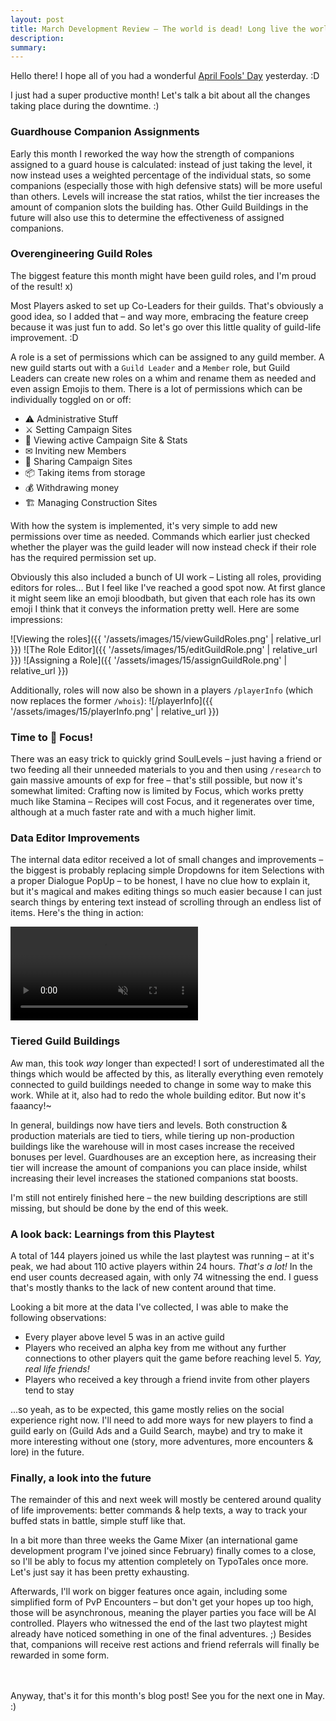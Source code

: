 ```yaml
---
layout: post
title: March Development Review – The world is dead! Long live the world!
description: 
summary: 
---
```


Hello there! I hope all of you had a wonderful [April Fools' Day](https://typotales.com/posts/20210401-prepreorders-starting-now) yesterday. :D

I just had a super productive month! Let's talk a bit about all the changes taking place during the downtime. :)

### Guardhouse Companion Assignments
Early this month I reworked the way how the strength of companions assigned to a guard house is calculated: instead of just taking the level, it now instead uses a weighted percentage of the individual stats, so some companions (especially those with high defensive stats) will be more useful than others. Levels will increase the stat ratios, whilst the tier increases the amount of companion slots the building has.
Other Guild Buildings in the future will also use this to determine the effectiveness of assigned companions.

### Overengineering Guild Roles
The biggest feature this month might have been guild roles, and I'm proud of the result! x)

Most Players asked to set up Co-Leaders for their guilds. That's obviously a good idea, so I added that – and way more, embracing the feature creep because it was just fun to add. So let's go over this little quality of guild-life improvement. :D

A role is a set of permissions which can be assigned to any guild member. A new guild starts out with a `Guild Leader` and a `Member` role, but Guild Leaders can create new roles on a whim and rename them as needed and even assign Emojis to them. There is a lot of permissions which can be individually toggled on or off:

- ⚠ Administrative Stuff
- ⚔ Setting Campaign Sites
- 👀 Viewing active Campaign Site & Stats
- ✉ Inviting new Members
- 🤝 Sharing Campaign Sites
- 📦 Taking items from storage
- 💰 Withdrawing money
- 🏗 Managing Construction Sites

With how the system is implemented, it's very simple to add new permissions over time as needed. Commands which earlier just checked whether the player was the guild leader will now instead check if their role has the required permission set up.

Obviously this also included a bunch of UI work – Listing all roles, providing editors for roles... But I feel like I've reached a good spot now. At first glance it might seem like an emoji bloodbath, but given that each role has its own emoji I think that it conveys the information pretty well. Here are some impressions:

![Viewing the roles]({{ '/assets/images/15/viewGuildRoles.png' | relative_url }})
![The Role Editor]({{ '/assets/images/15/editGuildRole.png' | relative_url }})
![Assigning a Role]({{ '/assets/images/15/assignGuildRole.png' | relative_url }})

Additionally, roles will now also be shown in a players `/playerInfo` (which now replaces the former `/whois`):
![/playerInfo]({{ '/assets/images/15/playerInfo.png' | relative_url }})

### Time to 🧘 Focus!
There was an easy trick to quickly grind SoulLevels – just having a friend or two feeding all their unneeded materials to you and then using `/research` to gain massive amounts of exp for free – that's still possible, but now it's somewhat limited: Crafting now is limited by Focus, which works pretty much like Stamina – Recipes will cost Focus, and it regenerates over time, although at a much faster rate and with a much higher limit.

### Data Editor Improvements
The internal data editor received a lot of small changes and improvements – the biggest is probably replacing simple Dropdowns for item Selections with a proper Dialogue PopUp – to be honest, I have no clue how to explain it, but it's magical and makes editing things so much easier because I can just search things by entering text instead of scrolling through an endless list of items. Here's the thing in action:

<video autoplay muted loop>
    <source src="{{ '/assets/images/15/itemSelector.mp4' | relative_url }}" type="video/mp4"/>
Your browser does not seem to support video playback.
</video>

### Tiered Guild Buildings
Aw man, this took *way* longer than expected!
I sort of underestimated all the things which would be affected by this, as literally everything even remotely connected to guild buildings needed to change in some way to make this work. While at it, also had to redo the whole building editor. But now it's faaancy!~

In general, buildings now have tiers and levels. Both construction & production materials are tied to tiers, while tiering up non-production buildings like the warehouse will in most cases increase the received bonuses per level. Guardhouses are an exception here, as increasing their tier will increase the amount of companions you can place inside, whilst increasing their level increases the stationed companions stat boosts. 

I'm still not entirely finished here – the new building descriptions are still missing, but should be done by the end of this week.

### A look back: Learnings from this Playtest
A total of 144 players joined us while the last playtest was running – at it's peak, we had about 110 active players within 24 hours. _That's a lot!_ In the end user counts decreased again, with only 74 witnessing the end. I guess that's mostly thanks to the lack of new content around that time.

Looking a bit more at the data I've collected, I was able to make the following observations:

- Every player above level 5 was in an active guild
- Players who received an alpha key from me without any further connections to other players quit the game before reaching level 5. _Yay, real life friends!_
- Players who received a key through a friend invite from other players tend to stay

...so yeah, as to be expected, this game mostly relies on the social experience right now. I'll need to add more ways for new players to find a guild early on (Guild Ads and a Guild Search, maybe) and try to make it more interesting without one (story, more adventures, more encounters & lore) in the future.

### Finally, a look into the future
The remainder of this and next week will mostly be centered around quality of life improvements: better commands & help texts, a way to track your buffed stats in battle, simple stuff like that.

In a bit more than three weeks the Game Mixer (an international game development program I've joined since February) finally comes to a close, so I'll be ably to focus my attention completely on TypoTales once more. Let's just say it has been pretty exhausting.

Afterwards, I'll work on bigger features once again, including some simplified form of PvP Encounters – but don't get your hopes up too high, those will be asynchronous, meaning the player parties you face will be AI controlled. Players who witnessed the end of the last two playtest might already have noticed something in one of the final adventures. ;) Besides that, companions will receive rest actions and friend referrals will finally be rewarded in some form.

<br><br>
Anyway, that's it for this month's blog post! See you for the next one in May. :) 